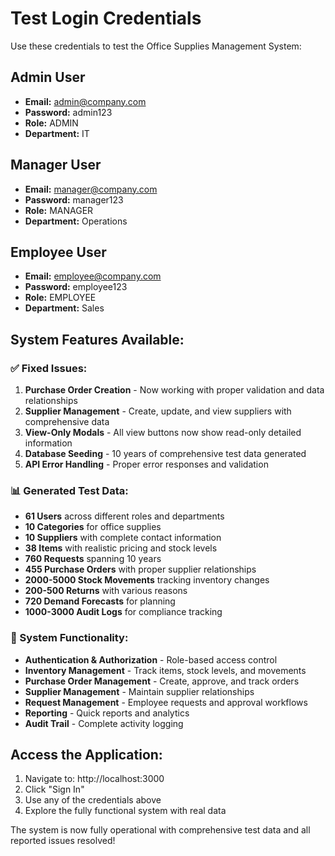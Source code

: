 # Test Login Credentials

Use these credentials to test the Office Supplies Management System:

## Admin User
- **Email:** admin@company.com
- **Password:** admin123
- **Role:** ADMIN
- **Department:** IT

## Manager User
- **Email:** manager@company.com
- **Password:** manager123
- **Role:** MANAGER
- **Department:** Operations

## Employee User
- **Email:** employee@company.com
- **Password:** employee123
- **Role:** EMPLOYEE
- **Department:** Sales

## System Features Available:

### ✅ Fixed Issues:
1. **Purchase Order Creation** - Now working with proper validation and data relationships
2. **Supplier Management** - Create, update, and view suppliers with comprehensive data
3. **View-Only Modals** - All view buttons now show read-only detailed information
4. **Database Seeding** - 10 years of comprehensive test data generated
5. **API Error Handling** - Proper error responses and validation

### 📊 Generated Test Data:
- **61 Users** across different roles and departments
- **10 Categories** for office supplies
- **10 Suppliers** with complete contact information
- **38 Items** with realistic pricing and stock levels
- **760 Requests** spanning 10 years
- **455 Purchase Orders** with proper supplier relationships
- **2000-5000 Stock Movements** tracking inventory changes
- **200-500 Returns** with various reasons
- **720 Demand Forecasts** for planning
- **1000-3000 Audit Logs** for compliance tracking

### 🔧 System Functionality:
- **Authentication & Authorization** - Role-based access control
- **Inventory Management** - Track items, stock levels, and movements
- **Purchase Order Management** - Create, approve, and track orders
- **Supplier Management** - Maintain supplier relationships
- **Request Management** - Employee requests and approval workflows
- **Reporting** - Quick reports and analytics
- **Audit Trail** - Complete activity logging

## Access the Application:
1. Navigate to: http://localhost:3000
2. Click "Sign In"
3. Use any of the credentials above
4. Explore the fully functional system with real data

The system is now fully operational with comprehensive test data and all reported issues resolved!